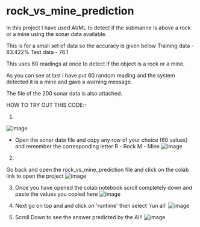# rock_vs_mine_prediction
In this project I have used AI/ML to detect if the submarine is above a rock or a mine using the sonar data available.

This is for a small set of data so the accuracy is given below
Training data - 83.422%
Test data - 76.1

This uses 60 readings at once to detect if the object is a rock or a mine.

As you can see at last i have put 60 random reading and the system detected it is a mine and gave a warning message.

The file of the 200 sonar data is also attached.

HOW TO TRY OUT THIS CODE:-

1)
![image](https://user-images.githubusercontent.com/98963109/227742119-f2ae71c5-5d24-450f-bdee-227b778070c9.png)
- Open the sonar data file and copy any row of your choice (60 values) and remember the corresponding letter
 R - Rock
 M - Mine
![image](https://user-images.githubusercontent.com/98963109/227742870-c2805c2b-3368-4154-adca-1da3f388739a.png)

2)
Go back and open the rock_vs_mine_prediction file and click on the colab link to open the project
![image](https://user-images.githubusercontent.com/98963109/227742980-fb25ceb6-075b-4e69-9306-468066d08de3.png)

3) Once you have opened the colab notebook scroll completely down and paste the values you copied here
![image](https://user-images.githubusercontent.com/98963109/227743069-136dea01-19b2-44e4-adab-8debfa573b9d.png)

4) Next go on top and and click on 'runtime' then select 'run all'
  ![image](https://user-images.githubusercontent.com/98963109/227743137-ccab60fe-c3b7-437e-b6d9-f1f7bd195fd8.png)

5) Scroll Down to see the answer predicted by the AI!!
  ![image](https://user-images.githubusercontent.com/98963109/227743188-9a53880b-cc75-4c2f-9eea-f4240c2b17b3.png)



